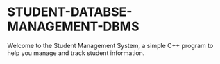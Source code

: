 # STUDENT-DATABSE-MANAGEMENT-DBMS
Welcome to the Student Management System, a simple C++ program to help you manage and track student information.
